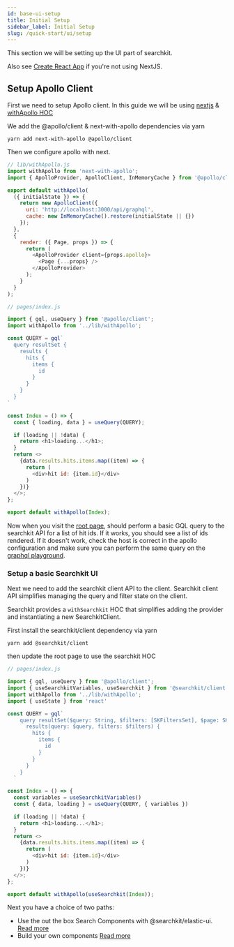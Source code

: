 ```yaml
---
id: base-ui-setup
title: Initial Setup
sidebar_label: Initial Setup
slug: /quick-start/ui/setup
---
```


This section we will be setting up the UI part of searchkit.

Also see [Create React App](https://searchkit.co/docs/examples/create-react-app) if you're not using NextJS.

## Setup Apollo Client

First we need to setup Apollo client. In this guide we will be using [nextjs](https://nextjs.org/) & [withApollo HOC](https://github.com/lfades/next-with-apollo)

We add the @apollo/client & next-with-apollo dependencies via yarn

```yarn add next-with-apollo @apollo/client```

Then we configure apollo with next.

```javascript
// lib/withApollo.js
import withApollo from 'next-with-apollo';
import { ApolloProvider, ApolloClient, InMemoryCache } from '@apollo/client';

export default withApollo(
  ({ initialState }) => {
    return new ApolloClient({
      uri: 'http://localhost:3000/api/graphql',
      cache: new InMemoryCache().restore(initialState || {})
    });
  },
  {
    render: ({ Page, props }) => {
      return (
        <ApolloProvider client={props.apollo}>
          <Page {...props} />
        </ApolloProvider>
      );
    }
  }
);

// pages/index.js

import { gql, useQuery } from '@apollo/client';
import withApollo from '../lib/withApollo';

const QUERY = gql`
  query resultSet {
    results {
      hits {
        items {
          id
        }
      }
    }
  }
`

const Index = () => {
  const { loading, data } = useQuery(QUERY);

  if (loading || !data) {
    return <h1>loading...</h1>;
  }
  return <>
    {data.results.hits.items.map((item) => {
      return (
        <div>hit id: {item.id}</div>
      )
    })}
  </>;
};

export default withApollo(Index);
```

Now when you visit the [root page](http://localhost:3000), should perform a basic GQL query to the searchkit API for a list of hit ids. If it works, you should see a list of ids rendered. If it doesn't work, check the host is correct in the apollo configuration and make sure you can perform the same query on the [graphql playground](http://localhost:3000/api/graphql). 

### Setup a basic Searchkit UI

Next we need to add the searchkit client API to the client. Searchkit client API simplifies managing the query and filter state on the client.

Searchkit provides a `withSearchkit` HOC that simplifies adding the provider and instantiating a new SearchkitClient. 

First install the searchkit/client dependency via yarn

```yarn add @searchkit/client```

then update the root page to use the searchkit HOC

```javascript
// pages/index.js

import { gql, useQuery } from '@apollo/client';
import { useSearchkitVariables, useSearchkit } from '@searchkit/client'
import withApollo from '../lib/withApollo';
import { useState } from 'react'

const QUERY = gql`
    query resultSet($query: String, $filters: [SKFiltersSet], $page: SKPageInput) {
      results(query: $query, filters: $filters) {
        hits {
          items {
            id
          }
        }
      }
    }
  `

const Index = () => {
  const variables = useSearchkitVariables()
  const { data, loading } = useQuery(QUERY, { variables })

  if (loading || !data) {
    return <h1>loading...</h1>;
  }
  return <>
    {data.results.hits.items.map((item) => {
      return (
        <div>hit id: {item.id}</div>
      )
    })}
  </>;
};

export default withApollo(useSearchkit(Index));
```

Next you have a choice of two paths:
- Use the out the box Search Components with @searchkit/elastic-ui. [Read more](/docs/quick-start/ui/eui)
- Build your own components [Read more](/docs/quick-start/ui/your-components)


